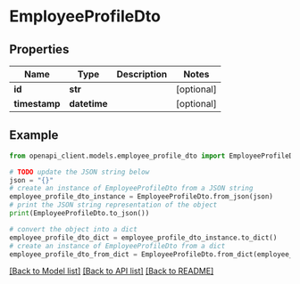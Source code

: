 # EmployeeProfileDto


## Properties

Name | Type | Description | Notes
------------ | ------------- | ------------- | -------------
**id** | **str** |  | [optional] 
**timestamp** | **datetime** |  | [optional] 

## Example

```python
from openapi_client.models.employee_profile_dto import EmployeeProfileDto

# TODO update the JSON string below
json = "{}"
# create an instance of EmployeeProfileDto from a JSON string
employee_profile_dto_instance = EmployeeProfileDto.from_json(json)
# print the JSON string representation of the object
print(EmployeeProfileDto.to_json())

# convert the object into a dict
employee_profile_dto_dict = employee_profile_dto_instance.to_dict()
# create an instance of EmployeeProfileDto from a dict
employee_profile_dto_from_dict = EmployeeProfileDto.from_dict(employee_profile_dto_dict)
```
[[Back to Model list]](../README.md#documentation-for-models) [[Back to API list]](../README.md#documentation-for-api-endpoints) [[Back to README]](../README.md)


